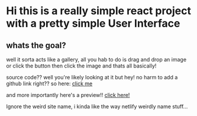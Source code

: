 # Hi this is a really simple react project with a pretty simple User Interface
## whats the goal?
well it sorta acts like a gallery, all you hab to do is drag and drop an image or click the button then click the image and thats all basically!

source code?? well you're likely looking at it but hey! no harm to add a github link right?? so here: [click me](https://github.com/EsinShadrach/imagePreview)

and more importantly here's a preview!! [click here!](https://)

Ignore the weird site name, i kinda like the way netlify weirdly name stuff...

